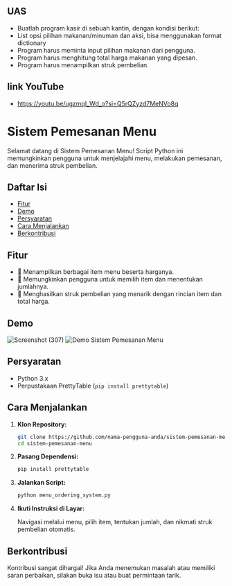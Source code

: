 ## UAS
- Buatlah program kasir di sebuah kantin, dengan kondisi berikut:
- List opsi pilihan makanan/minuman dan aksi, bisa menggunakan format dictionary
- Program harus meminta input pilihan makanan dari pengguna.
- Program harus menghitung total harga makanan yang dipesan.
- Program harus menampilkan struk pembelian.
## link YouTube 
- https://youtu.be/ugzmqI_Wd_o?si=Q5rQZyzd7MeNVo8q
# Sistem Pemesanan Menu

Selamat datang di Sistem Pemesanan Menu! Script Python ini memungkinkan pengguna untuk menjelajahi menu, melakukan pemesanan, dan menerima struk pembelian.

## Daftar Isi

- [Fitur](#fitur)
- [Demo](#demo)
- [Persyaratan](#persyaratan)
- [Cara Menjalankan](#cara-menjalankan)
- [Berkontribusi](#berkontribusi)

## Fitur

- 🍔 Menampilkan berbagai item menu beserta harganya.
- 🛒 Memungkinkan pengguna untuk memilih item dan menentukan jumlahnya.
- 🧾 Menghasilkan struk pembelian yang menarik dengan rincian item dan total harga.

## Demo
![Screenshot (307)](https://github.com/Maullynn/UAS/assets/144296695/8c3cc5bc-fdf6-4a2a-b567-8ad87c73ddb7)
![Demo Sistem Pemesanan Menu](demo.gif)

## Persyaratan

- Python 3.x
- Perpustakaan PrettyTable (`pip install prettytable`)

## Cara Menjalankan

1. **Klon Repository:**

    ```bash
    git clone https://github.com/nama-pengguna-anda/sistem-pemesanan-menu.git
    cd sistem-pemesanan-menu
    ```

2. **Pasang Dependensi:**

    ```bash
    pip install prettytable
    ```

3. **Jalankan Script:**

    ```bash
    python menu_ordering_system.py
    ```

4. **Ikuti Instruksi di Layar:**

    Navigasi melalui menu, pilih item, tentukan jumlah, dan nikmati struk pembelian otomatis.

## Berkontribusi

Kontribusi sangat dihargai! Jika Anda menemukan masalah atau memiliki saran perbaikan, silakan buka isu atau buat permintaan tarik.
